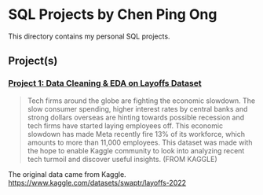 # SQL Projects by Chen Ping Ong
This directory contains my personal SQL projects.

## Project(s)
### [Project 1: Data Cleaning & EDA on Layoffs Dataset](Layoffs-Dataset)
  > Tech firms around the globe are fighting the economic slowdown. The slow consumer spending, higher interest rates by central banks and strong dollars overseas are hinting towards possible recession
  > and tech firms have started laying employees off. This economic slowdown has made Meta recently fire 13% of its workforce, which amounts to more than 11,000 employees.
  > This dataset was made with the hope to enable Kaggle community to look into analyzing recent tech turmoil and discover useful insights. (FROM KAGGLE)

The original data came from Kaggle.
https://www.kaggle.com/datasets/swaptr/layoffs-2022
